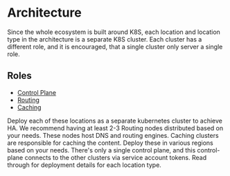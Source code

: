 # Architecture

Since the whole ecosystem is built around K8S, each location and location type in the architecture is a separate K8S cluster. Each cluster has a different role, and it is encouraged, that a single cluster only server a single role.

## Roles
- [Control Plane](argocd.md)
- [Routing](coredns.md)
- [Caching](caching.md)

Deploy each of these locations as a separate kubernetes cluster to achieve HA. We recommend having at least 2-3 Routing nodes distributed based on your needs. These nodes host DNS and routing engines. Caching clusters are responsible for caching the content. Deploy these in various regions based on your needs. There's only a single control plane, and this control-plane connects to the other clusters via service account tokens. Read through for deployment details for each location type.
